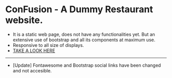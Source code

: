 # ConFusion - A Dummy Restaurant website.
- It is a static web page, does not have any functionalities yet. But an extensive use of bootstrap and all its components at maximum use.
- Responsive to all size of displays.
- [TAKE A LOOK HERE](https://kartik-j1999.github.io/ConFusion/)
----
- [Update] Fontawesome and Bootstrap social links have been changed and not accesible.
